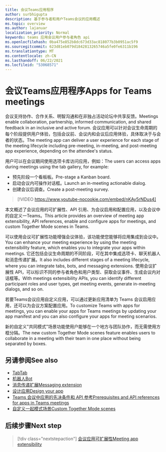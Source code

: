 ```yaml
---
title: 会议Teams应用程序
author: surbhigupta
description: 基于参与者和用户Teams会议的应用概述
ms.topic: overview
ms.author: lajanuar
localization_priority: Normal
keywords: teams 应用会议用户参与者角色 api
ms.openlocfilehash: 0ba475e852b8dc673d33ac818077b3b0951ac5f9
ms.sourcegitcommit: 623d81eb079d1842813265746a5fe0fe6311b196
ms.translationtype: MT
ms.contentlocale: zh-CN
ms.lasthandoff: 06/22/2021
ms.locfileid: "53068571"
---
```

# <a name="apps-for-teams-meetings"></a><span data-ttu-id="771b1-104">会议Teams应用程序</span><span class="sxs-lookup"><span data-stu-id="771b1-104">Apps for Teams meetings</span></span>

<span data-ttu-id="771b1-105">会议支持协作、合作关系、明智沟通和在非独占活动论坛中共享反馈。</span><span class="sxs-lookup"><span data-stu-id="771b1-105">Meetings enable collaboration, partnership, informed communication, and shared feedback in an inclusive and active forum.</span></span> <span data-ttu-id="771b1-106">会议应用可以针对会议生命周期的每个阶段提供用户体验，包括会议前、会议内和会议后应用体验，具体取决于与会者的状态。</span><span class="sxs-lookup"><span data-stu-id="771b1-106">The meeting app can deliver a user experience for each stage of the meeting lifecycle including pre-meeting, in-meeting, and post-meeting app experience, depending on the attendee's status.</span></span>

<span data-ttu-id="771b1-107">用户可以在会议期间使用选项卡库访问应用，例如：</span><span class="sxs-lookup"><span data-stu-id="771b1-107">The users can access apps during meetings using the tab gallery, for example:</span></span>

* <span data-ttu-id="771b1-108">预先阶段一个看板板。</span><span class="sxs-lookup"><span data-stu-id="771b1-108">Pre-stage a Kanban board.</span></span>
* <span data-ttu-id="771b1-109">启动会议内可操作对话框。</span><span class="sxs-lookup"><span data-stu-id="771b1-109">Launch an in-meeting actionable dialog.</span></span>
* <span data-ttu-id="771b1-110">创建会议后调查。</span><span class="sxs-lookup"><span data-stu-id="771b1-110">Create a post-meeting survey.</span></span>

> [!VIDEO https://www.youtube-nocookie.com/embed/nKAy5rNDus4]

<span data-ttu-id="771b1-111">本文概述了会议应用的可扩展性、API 引用、为会议启用和配置应用，以及会议中的自定义一Teams。</span><span class="sxs-lookup"><span data-stu-id="771b1-111">This article provides an overview of meeting app extensibility, API references, enable and configure apps for meetings, and custom Together Mode scenes in Teams.</span></span>

<span data-ttu-id="771b1-112">可以使用会议可扩展性功能增强会议体验，该功能使您能够将应用集成到会议中。</span><span class="sxs-lookup"><span data-stu-id="771b1-112">You can enhance your meeting experience by using the meeting extensibility feature, which enables you to integrate your apps within meetings.</span></span> <span data-ttu-id="771b1-113">它还包括会议生命周期的不同阶段，可在其中集成选项卡、聊天机器人和消息传递扩展。</span><span class="sxs-lookup"><span data-stu-id="771b1-113">It also includes different stages of a meeting lifecycle, where you can integrate tabs, bots, and messaging extensions.</span></span> <span data-ttu-id="771b1-114">使用会议扩展性 API，可以标识不同的参与者角色和用户类型、获取会议事件、生成会议内对话框等。</span><span class="sxs-lookup"><span data-stu-id="771b1-114">With meetings extensibility APIs, you can identify different participant roles and user types, get meeting events, generate in-meeting dialogs, and so on.</span></span>

<span data-ttu-id="771b1-115">若要Teams会议应用自定义应用，可以通过更新应用清单为 Teams 会议启用应用，还可以为会议方案配置应用。</span><span class="sxs-lookup"><span data-stu-id="771b1-115">To customize Teams with apps for meetings, you can enable your apps for Teams meetings by updating your app manifest and you can also configure your apps for meeting scenarios.</span></span>

<span data-ttu-id="771b1-116">新的自定义"共同模式"场景功能使用户能够在一个地方与团队协作，而无需使用方框分隔。</span><span class="sxs-lookup"><span data-stu-id="771b1-116">The new custom Together Mode scenes feature enables users to collaborate in a meeting with their team in one place without being separated by boxes.</span></span>

## <a name="see-also"></a><span data-ttu-id="771b1-117">另请参阅</span><span class="sxs-lookup"><span data-stu-id="771b1-117">See also</span></span>

* [<span data-ttu-id="771b1-118">Tab</span><span class="sxs-lookup"><span data-stu-id="771b1-118">Tab</span></span>](../tabs/what-are-tabs.md#understand-how-tabs-work)
* [<span data-ttu-id="771b1-119">机器人</span><span class="sxs-lookup"><span data-stu-id="771b1-119">Bot</span></span>](../bots/what-are-bots.md)
* [<span data-ttu-id="771b1-120">消息传递扩展</span><span class="sxs-lookup"><span data-stu-id="771b1-120">Messaging extension</span></span>](../messaging-extensions/what-are-messaging-extensions.md)
* [<span data-ttu-id="771b1-121">设计应用</span><span class="sxs-lookup"><span data-stu-id="771b1-121">Design your app</span></span>](../apps-in-teams-meetings/design/designing-apps-in-meetings.md)
* [<span data-ttu-id="771b1-122">Teams 会议中应用的先决条件和 API 参考</span><span class="sxs-lookup"><span data-stu-id="771b1-122">Prerequisites and API references for apps in Teams meetings</span></span>](create-apps-for-teams-meetings.md)
* [<span data-ttu-id="771b1-123">自定义一起模式场景</span><span class="sxs-lookup"><span data-stu-id="771b1-123">Custom Together Mode scenes</span></span>](~/apps-in-teams-meetings/teams-together-mode.md)

## <a name="next-step"></a><span data-ttu-id="771b1-124">后续步骤</span><span class="sxs-lookup"><span data-stu-id="771b1-124">Next step</span></span>

> [!div class="nextstepaction"]
> [<span data-ttu-id="771b1-125">会议应用可扩展性</span><span class="sxs-lookup"><span data-stu-id="771b1-125">Meeting app extensibility</span></span>](meeting-app-extensibility.md)
